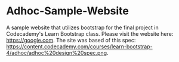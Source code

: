 # Adhoc-Sample-Website
A sample website that utilizes bootstrap for the final project in Codecademy's Learn Bootstrap class. Please visit the website here: https://google.com. The site was based of this spec: https://content.codecademy.com/courses/learn-bootstrap-4/adhoc/adhoc%20design%20spec.png.
